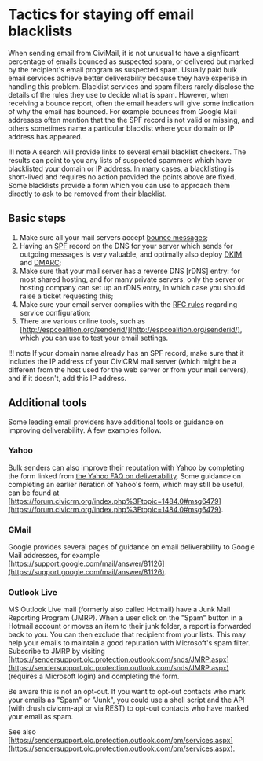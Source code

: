 # Tactics for staying off email blacklists

When sending email from CiviMail, it is not unusual to have a signficant percentage of emails bounced as suspected spam, or delivered but marked by the recipient's email program as suspected spam. Usually paid bulk email services achieve better deliverability because they have experise in handling this problem. Blacklist services and spam filters rarely disclose the details of the rules they use to decide what is spam. However, when receiving a bounce report, often the email headers will give some indication of why the email has bounced. For example bounces from Google Mail addresses often mention that the the SPF record is not valid or missing, and others sometimes name a particular blacklist where your domain or IP address has appeared.

!!! note
    A search will provide links to several email blacklist checkers. The results can point to you any lists of suspected spammers
    which have blacklisted your domain or IP address. In many cases, a blacklisting is short-lived and requires no 
    action provided the points above are fixed. Some blacklists provide a form which you can use to approach them directly 
    to ask to be removed from their blacklist.

## Basic steps

1. Make sure all your mail servers accept [bounce messages](https://en.wikipedia.org/wiki/Bounce_message);
1. Having an [SPF](http://www.openspf.org/) record on the DNS for your server which sends for outgoing messages is very valuable, and optimally also deploy [DKIM](http://www.dkim.org/) and [DMARC](https://dmarc.org/);
1. Make sure that your mail server has a reverse DNS [rDNS] entry: for most shared hosting, and for many private servers, only the server or hosting company can set up an rDNS entry, in which case you should raise a ticket requesting this;
1. Make sure your email server complies with the [RFC rules](https://en.wikipedia.org/wiki/Anti-spam_techniques#Strict_enforcement_of_RFC_standards) regarding service configuration;
1. There are various online tools, such as [http://espcoalition.org/senderid/](http://espcoalition.org/senderid/), which you can use to test your email settings.

!!! note
    If your domain name already has an SPF record, make sure that it includes the IP address of your 
    CiviCRM mail server (which might be a different from the host used for the web server or from your mail servers), 
    and if it doesn't, add this IP address.

## Additional tools

Some leading email providers have additional tools or guidance on improving deliverability. A few examples follow.

### Yahoo

Bulk senders can also improve their reputation with Yahoo by completing the form linked from  [the Yahoo FAQ on deliverability](https://help.yahoo.com/kb/postmaster/yahoo-mail-deliverability-faqs-sln24439.html). Some guidance on completing an earlier iteration of Yahoo's form, which may still be useful, can be found at [https://forum.civicrm.org/index.php%3Ftopic=1484.0#msg6479](https://forum.civicrm.org/index.php%3Ftopic=1484.0#msg6479).

### GMail

Google provides several pages of guidance on email deliverability to Google Mail addresses, for example [https://support.google.com/mail/answer/81126](https://support.google.com/mail/answer/81126).

### Outlook Live

MS Outlook Live mail (formerly also called Hotmail) have a Junk Mail Reporting Program (JMRP). When a user click on the "Spam" button in a Hotmail account or moves an item to their junk folder, a report is forwarded back to you. You can then exclude that recipient from your lists. This may help your emails to maintain a good reputation with Microsoft's spam filter. Subscribe to JMRP by visiting [https://sendersupport.olc.protection.outlook.com/snds/JMRP.aspx](https://sendersupport.olc.protection.outlook.com/snds/JMRP.aspx) (requires a Microsoft login) and completing the form.

Be aware this is not an opt-out. If you want to opt-out contacts who mark your emails as "Spam" or "Junk", you could use a shell script and the API (with drush civicrm-api or via REST) to opt-out contacts who have marked your email as spam.

See also [https://sendersupport.olc.protection.outlook.com/pm/services.aspx](https://sendersupport.olc.protection.outlook.com/pm/services.aspx).

